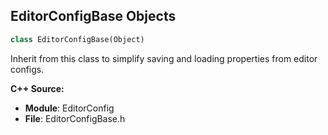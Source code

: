 ## EditorConfigBase Objects

```python
class EditorConfigBase(Object)
```

Inherit from this class to simplify saving and loading properties from editor configs.

**C++ Source:**

- **Module**: EditorConfig
- **File**: EditorConfigBase.h

<a id="unreal.InteractiveToolsPresetCollectionAsset"></a>
